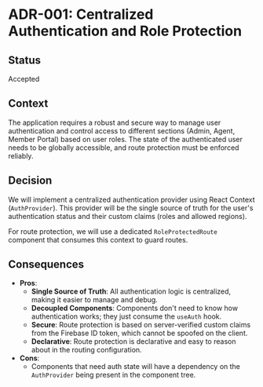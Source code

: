 # ADR-001: Centralized Authentication and Role Protection

## Status

Accepted

## Context

The application requires a robust and secure way to manage user authentication and control access to different sections (Admin, Agent, Member Portal) based on user roles. The state of the authenticated user needs to be globally accessible, and route protection must be enforced reliably.

## Decision

We will implement a centralized authentication provider using React Context (`AuthProvider`). This provider will be the single source of truth for the user's authentication status and their custom claims (roles and allowed regions).

For route protection, we will use a dedicated `RoleProtectedRoute` component that consumes this context to guard routes.

## Consequences

-   **Pros**:
    -   **Single Source of Truth**: All authentication logic is centralized, making it easier to manage and debug.
    -   **Decoupled Components**: Components don't need to know how authentication works; they just consume the `useAuth` hook.
    -   **Secure**: Route protection is based on server-verified custom claims from the Firebase ID token, which cannot be spoofed on the client.
    -   **Declarative**: Route protection is declarative and easy to reason about in the routing configuration.
-   **Cons**:
    -   Components that need auth state will have a dependency on the `AuthProvider` being present in the component tree.
